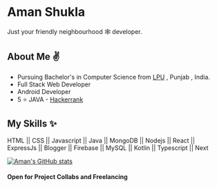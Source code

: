 # Aman Shukla 
Just your friendly neighbourhood 🕸️ developer.


## About Me :v:
- Pursuing Bachelor's in Computer Science from [LPU](https://www.lpu.in/) , Punjab , India.
- Full Stack Web Developer
- Android Developer
- 5 :star: JAVA - [Hackerrank](https://www.hackerrank.com/amanks7400)


## My Skills :sparkles:
HTML || CSS || Javascript || Java ||
MongoDB || Nodejs || React || ExpressJs || Blogger 
|| Firebase || MySQL || Kotlin || Typescript || Next

[![Aman's GitHub stats](https://github-readme-stats.vercel.app/api?username=aman7400)](https://github.com/anuraghazra/github-readme-stats)

#### Open for Project Collabs and Freelancing 







